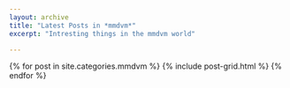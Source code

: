 ```yaml
---
layout: archive
title: "Latest Posts in *mmdvm*"
excerpt: "Intresting things in the mmdvm world"

---
```


<div class="tiles">
{% for post in site.categories.mmdvm %}
	{% include post-grid.html %}
{% endfor %}
</div><!-- /.tiles -->
